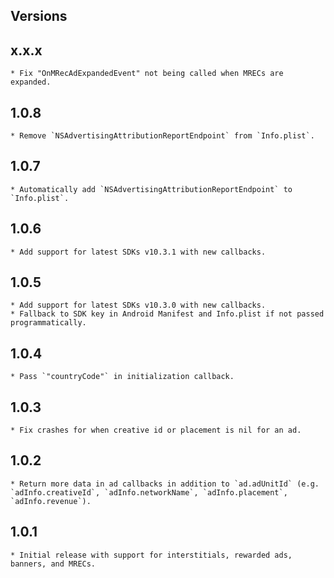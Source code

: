 ## Versions

## x.x.x
    * Fix "OnMRecAdExpandedEvent" not being called when MRECs are expanded.
## 1.0.8
    * Remove `NSAdvertisingAttributionReportEndpoint` from `Info.plist`.
## 1.0.7
    * Automatically add `NSAdvertisingAttributionReportEndpoint` to `Info.plist`.
## 1.0.6
    * Add support for latest SDKs v10.3.1 with new callbacks.
## 1.0.5
    * Add support for latest SDKs v10.3.0 with new callbacks.
    * Fallback to SDK key in Android Manifest and Info.plist if not passed programmatically.
## 1.0.4
    * Pass `"countryCode"` in initialization callback.
## 1.0.3
    * Fix crashes for when creative id or placement is nil for an ad.
## 1.0.2
    * Return more data in ad callbacks in addition to `ad.adUnitId` (e.g. `adInfo.creativeId`, `adInfo.networkName`, `adInfo.placement`, `adInfo.revenue`).
## 1.0.1
    * Initial release with support for interstitials, rewarded ads, banners, and MRECs.
